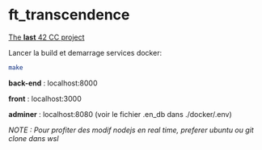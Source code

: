 # ft_transcendence
<u>The **last** 42 CC project</u>

Lancer la build et demarrage services docker:
``` bash
make
```
**back-end** : localhost:8000 

**front** : localhost:3000

**adminer** : localhost:8080 (voir le fichier .en_db dans ./docker/.env)

*NOTE : Pour profiter des modif nodejs en real time, preferer ubuntu ou git clone dans wsl*
